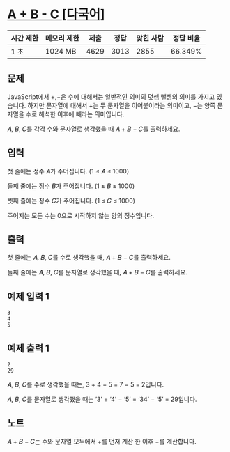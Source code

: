 # [A + B - C [다국어]](https://www.acmicpc.net/problem/31403)

| 시간 제한 | 메모리 제한 | 제출 | 정답 | 맞힌 사람 | 정답 비율 |
| --- | --- | --- | --- | --- | --- |
| 1 초 | 1024 MB | 4629 | 3013 | 2855 | 66.349% |

## 문제

JavaScript에서 +,−은 수에 대해서는 일반적인 의미의 덧셈 뺄셈의 의미를 가지고 있습니다. 하지만 문자열에 대해서 +는 두 문자열을 이어붙이라는 의미이고, −는 양쪽 문자열을 수로 해석한 이후에 빼라는 의미입니다.

𝐴, 𝐵, 𝐶를 각각 수와 문자열로 생각했을 때 𝐴 + 𝐵 − 𝐶를 출력하세요.

## 입력

첫 줄에는 정수 𝐴가 주어집니다. (1 ≤ 𝐴 ≤ 1000)

둘째 줄에는 정수 𝐵가 주어집니다. (1 ≤ 𝐵 ≤ 1000)

셋째 줄에는 정수 𝐶가 주어집니다. (1 ≤ 𝐶 ≤ 1000)

주어지는 모든 수는 0으로 시작하지 않는 양의 정수입니다.

## 출력

첫 줄에는 𝐴, 𝐵, 𝐶를 수로 생각했을 때, 𝐴 + 𝐵 − 𝐶를 출력하세요.

둘째 줄에는 𝐴, 𝐵, 𝐶를 문자열로 생각했을 때, 𝐴 + 𝐵 − 𝐶를 출력하세요.

## 예제 입력 1

```
3
4
5

```

## 예제 출력 1

```
2
29

```

𝐴, 𝐵, 𝐶를 수로 생각했을 때는, 3 + 4 − 5 = 7 − 5 = 2입니다.

𝐴, 𝐵, 𝐶를 문자열로 생각했을 때는 ’3’ + ‘4’ − ‘5’ = ‘34’ − ‘5’ = 29입니다.

## 노트

𝐴 + 𝐵 − 𝐶는 수와 문자열 모두에서 +를 먼저 계산 한 이후 −를 계산합니다.
